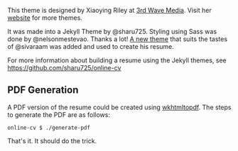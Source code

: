 This theme is designed by Xiaoying Riley at [3rd Wave Media](http://themes.3rdwavemedia.com/).
Visit her [website](http://themes.3rdwavemedia.com/) for more themes.

It was made into a Jekyll Theme by @sharu725.
Styling using Sass was done by @nelsonmestevao. Thanks a lot!
[A new theme](https://github.com/sivaraam/online-cv/commit/72cee73e056adeb82358ca6b84f2aa9cfcd84988)
that suits the tastes of @sivaraam was added and used to create his resume.

For more information about building a resume using the Jekyll themes, see
https://github.com/sharu725/online-cv

## PDF Generation
A PDF version of the resume could be created using [wkhtmltopdf](https://wkhtmltopdf.org/).
The steps to generate the PDF are as follows:

```
online-cv $ ./generate-pdf
```

That's it. It should do the trick.
